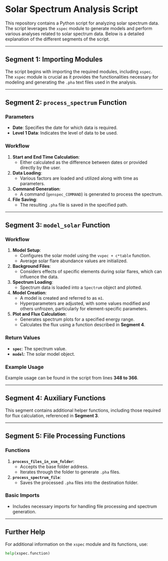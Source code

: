 # Solar Spectrum Analysis Script

This repository contains a Python script for analyzing solar spectrum data. The script leverages the `xspec` module to generate models and perform various analyses related to solar spectrum data. Below is a detailed explanation of the different segments of the script.

---

## **Segment 1: Importing Modules**

The script begins with importing the required modules, including `xspec`.  
The `xspec` module is crucial as it provides the functionalities necessary for modeling and generating the `.pha` text files used in the analysis.

---

## **Segment 2: `process_spectrum` Function**

### **Parameters**
- **Date**: Specifies the date for which data is required.
- **Level 1 Data**: Indicates the level of data to be used.

### **Workflow**
1. **Start and End Time Calculation**: 
   - Either calculated as the difference between dates or provided directly by the user.
2. **Data Loading**:
   - Various factors are loaded and utilized along with time as parameters.
3. **Command Generation**: 
   - A command (`genspec_COMMAND`) is generated to process the spectrum.
4. **File Saving**: 
   - The resulting `.pha` file is saved in the specified path.

---

## **Segment 3: `model_solar` Function**

### **Workflow**
1. **Model Setup**:
   - Configures the solar model using the `vvpec + c*table` function.
   - Average solar flare abundance values are initialized.
2. **Background Files**:
   - Considers effects of specific elements during solar flares, which can influence the data.
3. **Spectrum Loading**:
   - Spectrum data is loaded into a `Spectrum` object and plotted.
4. **Model Creation**:
   - A model is created and referred to as `m1`.
   - Hyperparameters are adjusted, with some values modified and others unfrozen, particularly for element-specific parameters.
5. **Plot and Flux Calculation**:
   - Generates spectrum plots for a specified energy range.
   - Calculates the flux using a function described in **Segment 4**.

### **Return Values**
- **`spec`**: The spectrum value.
- **`model`**: The solar model object.

### **Example Usage**
Example usage can be found in the script from lines **348 to 366**.

---

## **Segment 4: Auxiliary Functions**

This segment contains additional helper functions, including those required for flux calculation, referenced in **Segment 3**.

---

## **Segment 5: File Processing Functions**

### **Functions**
1. **`process_files_in_xsm_folder`**:
   - Accepts the base folder address.
   - Iterates through the folder to generate `.pha` files.
2. **`process_spectrum_file`**:
   - Saves the processed `.pha` files into the destination folder.

### **Basic Imports**
- Includes necessary imports for handling file processing and spectrum generation.

---

## **Further Help**
For additional information on the `xspec` module and its functions, use:
```python
help(xspec.function)
